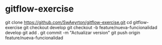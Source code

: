 # gitflow-exercise

git clone https://github.com/SwAeyrton/gitflow-exercise.git
cd gitflow-exercise
git checkout develop
git checkout -b feature/nueva-funcionalidad develop
git add .
git commit -m "Actualizar version"
git push origin feature/nueva-funcionalidad
